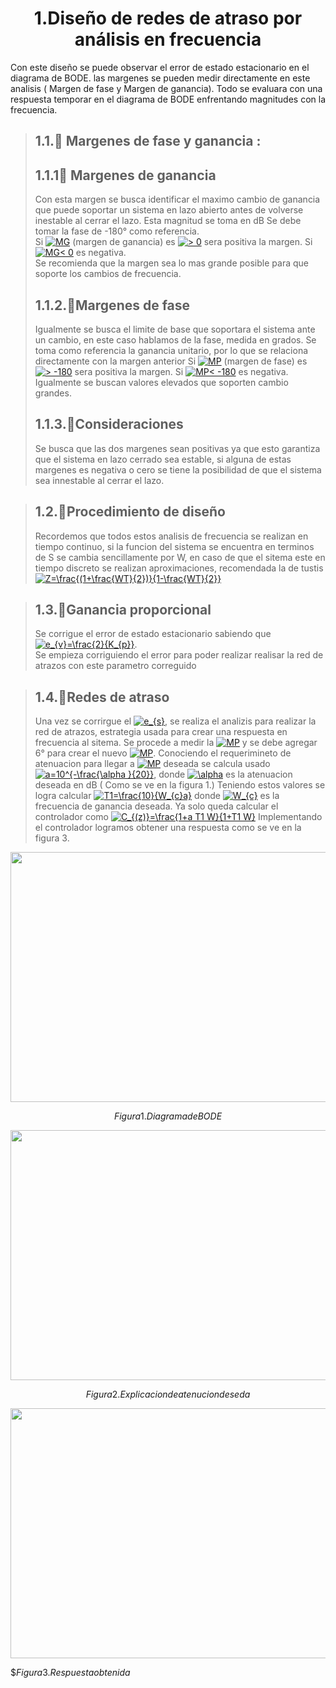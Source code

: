 # <center> 1.Diseño de redes de atraso por análisis en frecuencia </center>

Con este diseño se puede observar el error de estado estacionario en el diagrama de BODE.
las margenes se pueden medir directamente en este analisis ( Margen de fase y Margen de ganancia).
Todo se evaluara con una respuesta temporar en el diagrama de BODE enfrentando magnitudes con la frecuencia.

> ## 1.1.🔑 Margenes de fase y ganancia :
> ## 1.1.1🔑 Margenes de ganancia
> Con esta margen se busca identificar el maximo cambio de ganancia que puede soportar un sistema en lazo abierto antes de volverse inestable al cerrar el lazo.
> Esta magnitud se toma en dB
> Se debe tomar la fase de -180° como referencia.\
> Si <a href="http://www.alciro.org/tools/matematicas/editor-ecuaciones.jsp?eq=MG"><img src="http://www.alciro.org/cgi/tex.cgi?MG" title="MG" border="0" /></a> (margen de ganancia) es <a href="http://www.alciro.org/tools/matematicas/editor-ecuaciones.jsp?eq=>  0"><img src="http://www.alciro.org/cgi/tex.cgi?>  0" title=">  0" border="0" /></a> sera positiva la margen.
> Si <a href="http://www.alciro.org/tools/matematicas/editor-ecuaciones.jsp?eq=MG< 0"><img src="http://www.alciro.org/cgi/tex.cgi?MG< 0" title="MG< 0" border="0" /></a> es negativa.\
> Se recomienda que la margen sea lo mas grande posible para que soporte los cambios de frecuencia.
>## 1.1.2.🔑Margenes de fase
>Igualmente se busca el limite de base que soportara el sistema ante un cambio, en este caso hablamos de la fase, medida en grados.
> Se toma como referencia la ganancia unitario, por lo que se relaciona directamente con la margen anterior
> Si <a href="http://www.alciro.org/tools/matematicas/editor-ecuaciones.jsp?eq=MP"><img src="http://www.alciro.org/cgi/tex.cgi?MP" title="MP" border="0" /></a> (margen de fase) es <a href="http://www.alciro.org/tools/matematicas/editor-ecuaciones.jsp?eq=> -180"><img src="http://www.alciro.org/cgi/tex.cgi?> -180" title="> -180" border="0" /></a> sera positiva la margen.
> Si <a href="http://www.alciro.org/tools/matematicas/editor-ecuaciones.jsp?eq=MP< -180"><img src="http://www.alciro.org/cgi/tex.cgi?MP< -180" title="MP< -180" border="0" /></a> es negativa.\
> Igualmente se buscan valores elevados que soporten cambio grandes.
> ## 1.1.3.🔑Consideraciones
> Se busca que las dos margenes sean positivas ya que esto garantiza que el sistema en lazo cerrado sea estable, si alguna de estas margenes es negativa o cero se tiene la posibilidad de que el sistema sea innestable al cerrar el lazo.

>## 1.2.🔑Procedimiento de diseño
>Recordemos que todos estos analisis de frecuencia se realizan en tiempo continuo, si la funcion del sistema se encuentra en terminos de S se cambia sencillamente por W, en caso de que el sitema este en tiempo discreto se realizan aproximaciones, recomendada la de tustis <a href="http://www.alciro.org/tools/matematicas/editor-ecuaciones.jsp?eq=Z=\frac{(1+\frac{WT}{2})}{1-\frac{WT}{2}}"><img src="http://www.alciro.org/cgi/tex.cgi?Z=\frac{(1+\frac{WT}{2})}{1-\frac{WT}{2}}" title="Z=\frac{(1+\frac{WT}{2})}{1-\frac{WT}{2}}" border="0" /></a>

>## 1.3.🔑Ganancia proporcional
>Se corrigue el error de estado estacionario sabiendo que <a href="http://www.alciro.org/tools/matematicas/editor-ecuaciones.jsp?eq=e_{v}=\frac{2}{K_{p}}"><img src="http://www.alciro.org/cgi/tex.cgi?e_{v}=\frac{2}{K_{p}}" title="e_{v}=\frac{2}{K_{p}}" border="0" /></a>.\
>Se empieza corriguiendo el error para poder realizar realisar la red de atrazos con este parametro correguido

>## 1.4.🔑Redes de atraso
>Una vez se corrirgue el <a href="http://www.alciro.org/tools/matematicas/editor-ecuaciones.jsp?eq=e_{s}"><img src="http://www.alciro.org/cgi/tex.cgi?e_{s}" title="e_{s}" border="0" /></a>, se realiza el analizis para realizar la red de atrazos, estrategia usada para crear una respuesta en frecuencia al sitema.
>Se procede a medir la <a href="http://www.alciro.org/tools/matematicas/editor-ecuaciones.jsp?eq=MP"><img src="http://www.alciro.org/cgi/tex.cgi?MP" title="MP" border="0" /></a> y se debe agregar 6° para crear el nuevo <a href="http://www.alciro.org/tools/matematicas/editor-ecuaciones.jsp?eq=MP"><img src="http://www.alciro.org/cgi/tex.cgi?MP" title="MP" border="0" /></a>.
>Conociendo el requerimineto de atenuacion para llegar a <a href="http://www.alciro.org/tools/matematicas/editor-ecuaciones.jsp?eq=MP"><img src="http://www.alciro.org/cgi/tex.cgi?MP" title="MP" border="0" /></a> deseada se calcula usado <a href="http://www.alciro.org/tools/matematicas/editor-ecuaciones.jsp?eq=a=10^{-\frac{\alpha }{20}}"><img src="http://www.alciro.org/cgi/tex.cgi?a=10^{-\frac{\alpha }{20}}" title="a=10^{-\frac{\alpha }{20}}" border="0" /></a>, donde <a href="http://www.alciro.org/tools/matematicas/editor-ecuaciones.jsp?eq=\alpha"><img src="http://www.alciro.org/cgi/tex.cgi?\alpha" title="\alpha" border="0" /></a> es la atenuacion deseada en dB ( Como se ve en la figura 1.)
>Teniendo estos valores se logra calcular <a href="http://www.alciro.org/tools/matematicas/editor-ecuaciones.jsp?eq=T1=\frac{10}{W_{c}a}"><img src="http://www.alciro.org/cgi/tex.cgi?T1=\frac{10}{W_{c}a}" title="T1=\frac{10}{W_{c}a}" border="0" /></a> donde <a href="http://www.alciro.org/tools/matematicas/editor-ecuaciones.jsp?eq=W_{g}"><img src="http://www.alciro.org/cgi/tex.cgi?W_{g}" title="W_{c}" border="0" /></a> es la frecuencia de ganancia deseada.
>Ya solo queda calcular el controlador como <a href="http://www.alciro.org/tools/matematicas/editor-ecuaciones.jsp?eq=C_{(z)}=\frac{1+a T1 W}{1+T1 W}"><img src="http://www.alciro.org/cgi/tex.cgi?C_{(z)}=\frac{1+a T1 W}{1+T1 W}" title="C_{(z)}=\frac{1+a T1 W}{1+T1 W}" border="0" /></a>
>Implementando el controlador logramos obtener una respuesta como se ve en la figura 3.

<p align="center">
<img src="https://github.com/user-attachments/assets/a8c60e5e-8352-494a-9841-9e4ebf37ce06" width="600" height="400">
 </p>

$$Figura 1.Diagrama de BODE $$

<p align="center">
<img src="https://github.com/user-attachments/assets/81aa7e04-4707-4fb1-bcc7-6c006123dc02" width="600" height="400">
 </p>

$$Figura 2. Explicacion de atenucion deseda$$


<p align="center">
<img src="https://github.com/user-attachments/assets/7a37950f-1664-4ed9-a869-e96308996168" width="600" height="400">
 </p>

$$Figura 3. Respuesta obtenida$

